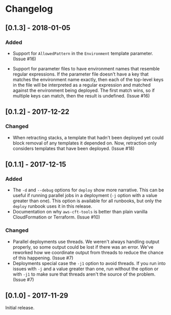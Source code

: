 # Changelog

## [0.1.3] - 2018-01-05

### Added

* Support for `AllowedPattern` in the `Environment` template parameter. (Issue #16)

* Support for parameter files to have environment names that resemble regular expressions. If the parameter
  file doesn't have a key that matches the environment name exactly, then each of the top-level keys in the
  file will be interpreted as a regular expression and matched against the environment being deployed. The
  first match wins, so if multiple keys can match, then the result is undefined. (Issue #16)

## [0.1.2] - 2017-12-22

### Changed

* When retracting stacks, a template that hadn't been deployed yet could block removal of any templates it
  depended on. Now, retraction only considers templates that have been deployed. (Issue #18)

## [0.1.1] - 2017-12-15

### Added

* The `-d` and `--debug` options for `deploy` show more narrative. This can be useful if running parallel
  jobs in a deployment (`-j` option with a value greater than one). This option is available for all
  runbooks, but only the `deploy` runbook uses it in this release.
* Documentation on why `aws-cft-tools` is better than plain vanilla CloudFormation or Terraform. (Issue #10)

### Changed

* Parallel deployments use threads. We weren't always handling output properly, so some output could be lost
  if there was an error. We've reworked how we coordinate output from threads to reduce the chance of this
  happening. (Issue #7)
* Deployments special case the `-j1` option to avoid threads. If you run into issues with `-j` and a value
  greater than one, run without the option or with `-j1` to make sure that threads aren't the source of the
  problem. (Issue #7)

## [0.1.0] - 2017-11-29

Initial release.
